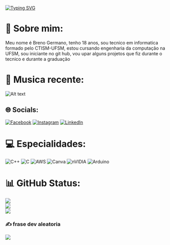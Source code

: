  [![Typing SVG](https://readme-typing-svg.demolab.com?font=Fira+Code&weight=700&size=21&duration=4000&pause=1000&color=F71325&center=true&vCenter=true&width=435&lines=Bem-Vindo+ao+meu+Github;Sou+Desenvolvedor+arduino;Formado+em+T.I+pelo+CTISM%2FUFSM;Graduando+de+Eng.+da+Computa%C3%A7%C3%A3o)](https://git.io/typing-svg)


# 💫 Sobre mim:
Meu nome é Breno Germano, tenho 18 anos, sou tecnico em informatica formado pelo CTISM-UFSM, estou cursando engenharia da computação na UFSM, sou iniciante no git hub, vou upar alguns projetos que fiz durante o tecnico e durante a graduação


# 🎵 Musica recente:
![Alt text](https://spotify-recently-played-readme.vercel.app/api?user=21sj6i36nk3pfk2vaw3f7vdxy&unique={true|1|on|yes})


## 🌐 Socials:
[![Facebook](https://img.shields.io/badge/Facebook-%231877F2.svg?logo=Facebook&logoColor=white)](https://web.facebook.com/profile.php?id=100011019793532) [![Instagram](https://img.shields.io/badge/Instagram-%23E4405F.svg?logo=Instagram&logoColor=white)](https://instagram.com/breno_germano006) [![LinkedIn](https://img.shields.io/badge/LinkedIn-%230077B5.svg?logo=linkedin&logoColor=white)](https://www.linkedin.com/in/breno-germano-88788927b/) 

# 💻 Especialidades:
![C++](https://img.shields.io/badge/c++-%2300599C.svg?style=flat&logo=c%2B%2B&logoColor=white) ![C](https://img.shields.io/badge/c-%2300599C.svg?style=flat&logo=c&logoColor=white) ![AWS](https://img.shields.io/badge/AWS-%23FF9900.svg?style=flat&logo=amazon-aws&logoColor=white) ![Canva](https://img.shields.io/badge/Canva-%2300C4CC.svg?style=flat&logo=Canva&logoColor=white) ![nVIDIA](https://img.shields.io/badge/nVIDIA-%2376B900.svg?style=flat&logo=nVIDIA&logoColor=white) ![Arduino](https://img.shields.io/badge/-Arduino-00979D?style=flat&logo=Arduino&logoColor=white) 
# 📊 GitHub Status:
![](https://github-readme-stats.vercel.app/api?username=brenobl7&theme=radical&hide_border=false&include_all_commits=true&count_private=false)<br/>
![](https://github-readme-streak-stats.herokuapp.com/?user=brenobl7&theme=radical&hide_border=false)<br/>
![](https://github-readme-stats.vercel.app/api/top-langs/?username=brenobl7&theme=radical&hide_border=false&include_all_commits=true&count_private=false&layout=compact)



### ✍️ frase dev aleatoria
![](https://quotes-github-readme.vercel.app/api?type=horizontal&theme=radical)

<!--
[![](https://visitcount.itsvg.in/api?id=brenobl7&icon=4&color=11)](https://visitcount.itsvg.in)

## 🏆 GitHub Trophies
![](https://github-profile-trophy.vercel.app/?username=brenobl7&theme=onedark&no-frame=false&no-bg=true&margin-w=4)-->






